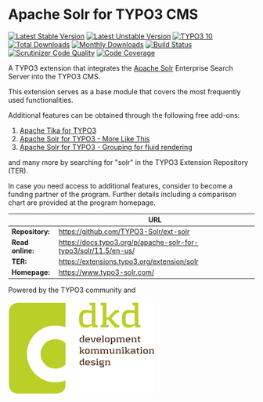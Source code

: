 # Apache Solr for TYPO3 CMS

[![Latest Stable Version](https://poser.pugx.org/apache-solr-for-typo3/solr/v/stable)](https://extensions.typo3.org/extension/solr)
[![Latest Unstable Version](https://poser.pugx.org/apache-solr-for-typo3/solr/v/unstable)](https://extensions.typo3.org/extension/solr)
[![TYPO3 10](https://img.shields.io/badge/TYPO3-10-orange.svg?style=flat-square)](https://get.typo3.org/version/10)
[![Total Downloads](http://poser.pugx.org/apache-solr-for-typo3/solr/downloads)](https://packagist.org/packages/apache-solr-for-typo3/solr)
[![Monthly Downloads](https://poser.pugx.org/apache-solr-for-typo3/solr/d/monthly)](https://packagist.org/packages/apache-solr-for-typo3/solr)
[![Build Status](https://github.com/TYPO3-Solr/ext-solr/actions/workflows/ci.yml/badge.svg?branch=release-11.5.x)](https://github.com/TYPO3-Solr/ext-solr/actions?query=branch:release-11.5.x)
[![Scrutinizer Code Quality](https://scrutinizer-ci.com/g/TYPO3-Solr/ext-solr/badges/quality-score.png?b=release-11.5.x)](https://scrutinizer-ci.com/g/TYPO3-Solr/ext-solr/?branch=release-11.5.x)
[![Code Coverage](https://scrutinizer-ci.com/g/TYPO3-Solr/ext-solr/badges/coverage.png?b=release-11.5.x)](https://scrutinizer-ci.com/g/TYPO3-Solr/ext-solr/?branch=release-11.5.x)

A TYPO3 extension that integrates the [Apache Solr](https://solr.apache.org/) Enterprise Search Server into the
TYPO3 CMS.

This extension serves as a base module that covers the most frequently used functionalities.

Additional features can be obtained through the following free add-ons:

1. [Apache Tika for TYPO3](https://extensions.typo3.org/extension/tika)
2. [Apache Solr for TYPO3 - More Like This](https://extensions.typo3.org/extension/solrmlt)
3. [Apache Solr for TYPO3 - Grouping for fluid rendering](https://extensions.typo3.org/extension/solrfluidgrouping)

and many more by searching for "solr" in the TYPO3 Extension Repository (TER).

In case you need access to additional features, consider to become a funding partner of the program.
Further details including a comparison chart are provided at the program homepage.

|                  | URL                                                             |
|------------------|-----------------------------------------------------------------|
| **Repository:**  | https://github.com/TYPO3-Solr/ext-solr                          |
| **Read online:** | https://docs.typo3.org/p/apache-solr-for-typo3/solr/11.5/en-us/ |
| **TER:**         | https://extensions.typo3.org/extension/solr                     |
| **Homepage:**    | https://www.typo3-solr.com/                                     |

Powered by the TYPO3 community and <br><br>![dkd Internet Service GmbH](./Resources/Public/Images/dkd_logo.png)
